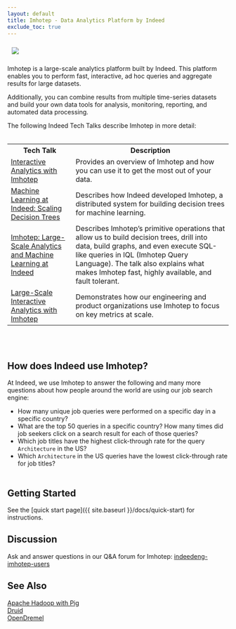 ```yaml
---
layout: default
title: Imhotep - Data Analytics Platform by Indeed
exclude_toc: true
---
```

<img src="{{ site.baseurl }}/images/Imhotep.png" style="max-width:200px;max-height:200px;clear:both;padding:10px;" />

Imhotep is a large-scale analytics platform built by Indeed. This platform enables you to perform fast, interactive, ad hoc queries and aggregate results for large datasets.

Additionally, you can combine results from multiple time-series datasets and build your own data tools for analysis, monitoring, reporting, and automated data processing.

The following Indeed Tech Talks describe Imhotep in more detail:  <br><br>
<table>
<tr>
    <th>Tech Talk</th>
    <th>Description</th>
  </tr>
  <tr>
    <td><a href ="http://youtu.be/LBDZFtqL-ck?list=UURVEh0SlyrZNTeIbEDwj3wQ">Interactive Analytics with Imhotep</a></td>
    <td>Provides an overview of Imhotep and how you can use it to get the most out of your data.</td>
    </tr>
   <tr>
    <td><a href="http://engineering.indeed.com/talks/machine-learning-indeed-scaling-decision-trees/">Machine Learning at Indeed: Scaling Decision Trees</a></td>
    <td>Describes how Indeed developed Imhotep, a distributed system for building decision trees for machine learning.</td>
    
  </tr>
  <tr>
    <td><a href="http://engineering.indeed.com/talks/imhotep-large-scale-analytics-machine-learning-indeed/">Imhotep: Large-Scale Analytics and Machine Learning at Indeed</a></td>

<td>Describes Imhotep’s primitive operations that allow us to build decision trees, drill into data, build graphs, and even execute SQL-like queries in IQL (Imhotep Query Language). The talk also explains what makes Imhotep fast, highly available, and fault tolerant.</td>
</tr>
<tr>
<td><a href="http://engineering.indeed.com/talks/large-scale-interactive-analytics-with-imhotep/">Large-Scale Interactive Analytics with Imhotep</a></td>
<td>Demonstrates how our engineering and product organizations use Imhotep to focus on key metrics at scale.</td>
</tr>
  </table> 
  <br><br>
  
## How does Indeed use Imhotep?

At Indeed, we use Imhotep to answer the following and many more questions about how people around the world are using our job search engine:

- How many unique job queries were performed on a specific day in a specific country?
- What are the top 50 queries in a specific country? How many times did job seekers click on a search result for each of those queries?
- Which job titles have the highest click-through rate for the query `Architecture` in the US? 
- Which `Architecture` in the US queries have the lowest click-through rate for job titles?
<br><br>

## Getting Started
See the [quick start page]({{ site.baseurl }}/docs/quick-start) for instructions. 

## Discussion
Ask and answer questions in our Q&A forum for Imhotep: [indeedeng-imhotep-users](https://groups.google.com/forum/#!forum/indeedeng-imhotep-users)

## See Also
[Apache Hadoop with Pig](http://pig.apache.org/)<br>
[Druid](http://druid.io/)<br>
[OpenDremel](https://code.google.com/p/dremel/)
